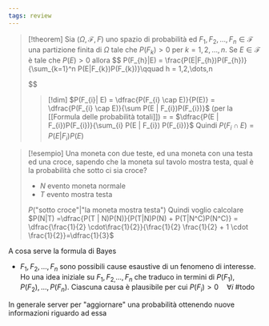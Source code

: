 ```yaml
---
tags: review
---
```

>[!theorem]
>Sia $(\Omega,\mathcal{F},F)$ uno spazio di probabilità ed $F_{1},F_{2},\dots,F_{n} \in \mathcal{F}$ una partizione finita di $\Omega$ tale che $P(F_{k}) > 0$ per $k= 1,2,\dots,n$. Se $E \in \mathcal{F}$ è tale che $P(E)>0$ allora
> $$
>P(F_{h}|E) = \frac{P(E|F_{h})P(F_{h})}{\sum_{k=1}^n P(E|F_{k})P(F_{k})}\qquad h = 1,2,\dots,n
>
>$$
>
>>[!dim]
>>$P(F_{i}| E) = \dfrac{P(F_{i} \cap E)}{P(E)} = \dfrac{P(F_{i} \cap E)}{\sum P(E | F_{i})P(F_{i})}$ (per la [[Formula delle probabilità totali]]) =
>>= $\dfrac{P(E | F_{i})P(F_{i})}{\sum_{i} P(E | F_{i}) P(F_{i})}$
>>Quindi
>>$P(F_{i} \cap E) = P(E | F_{i})P(E)$

>[!esempio]
>Una moneta con due teste, ed una moneta con una testa ed una croce, sapendo che la moneta sul tavolo mostra testa, qual è la probabilità che sotto ci sia croce?
>- $N$ evento moneta normale
>- $T$ evento mostra testa
>
>$P(\text{"sotto croce"} | \text{"la moneta mostra testa"})$
>Quindi voglio calcolare $P(N|T) =\dfrac{P(T | N)P(N)}{P(T|N)P(N) + P(T|N^C)P(N^C)} = \dfrac{\frac{1}{2} \cdot\frac{1}{2}}{\frac{1}{2} \frac{1}{2} + 1 \cdot \frac{1}{2}}=\dfrac{1}{3}$

A cosa serve la formula di Bayes
- $F_{1},F_{2},\dots,F_{n}$ sono possibili cause esaustive di un fenomeno di interesse. Ho una idea iniziale su $F_{1},F_{2,}\dots, F_{n}$ che traduco in termini di $P(F_{1}),P(F_{2}),\dots,P(F_{n})$. Ciascuna causa è plausibile per cui $P(F_{i}) > 0\quad\forall i$
#todo 

In generale server per "aggiornare" una probabilità ottenendo nuove informazioni riguardo ad essa
